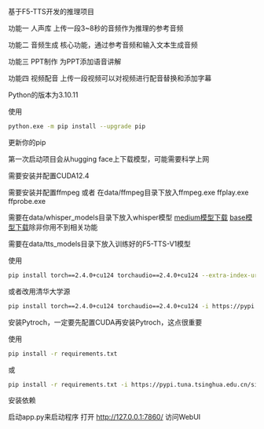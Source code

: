 基于F5-TTS开发的推理项目

功能一 人声库 上传一段3~8秒的音频作为推理的参考音频

功能二 音频生成 核心功能，通过参考音频和输入文本生成音频

功能三 PPT制作 为PPT添加语音讲解

功能四 视频配音 上传一段视频可以对视频进行配音替换和添加字幕

Python的版本为3.10.11

使用
```bash
python.exe -m pip install --upgrade pip
```
更新你的pip

第一次启动项目会从hugging face上下载模型，可能需要科学上网

需要安装并配置CUDA12.4

需要安装并配置ffmpeg 或者 在data/ffmpeg目录下放入ffmpeg.exe ffplay.exe ffprobe.exe

需要在data/whisper_models目录下放入whisper模型 [medium模型下载](https://openaipublic.azureedge.net/main/whisper/models/345ae4da62f9b3d59415adc60127b97c714f32e89e936602e85993674d08dcb1/medium.pt) [base模型下载](https://openaipublic.azureedge.net/main/whisper/models/ed3a0b6b1c0edf879ad9b11b1af5a0e6ab5db9205f891f668f8b0e6c6326e34e/base.pt)除非你用不到相关功能

需要在data/tts_models目录下放入训练好的F5-TTS-V1模型

使用 
```Bash
pip install torch==2.4.0+cu124 torchaudio==2.4.0+cu124 --extra-index-url https://download.pytorch.org/whl/cu124
```
或者改用清华大学源
```Bash
pip install torch==2.4.0+cu124 torchaudio==2.4.0+cu124 -i https://pypi.tuna.tsinghua.edu.cn/simple --extra-index-url https://download.pytorch.org/whl/cu124
```
安装Pytroch，一定要先配置CUDA再安装Pytroch，这点很重要

使用
```Bash
pip install -r requirements.txt
```
或
```Bash
pip install -r requirements.txt -i https://pypi.tuna.tsinghua.edu.cn/simple
```
安装依赖

启动app.py来启动程序 打开 http://127.0.0.1:7860/ 访问WebUI
